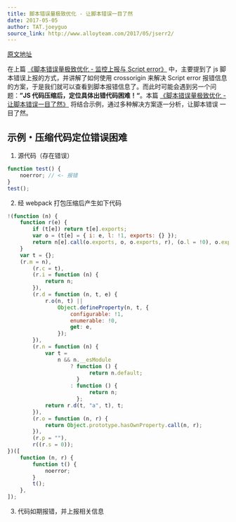 ```yaml
---
title: 脚本错误量极致优化 - 让脚本错误一目了然
date: 2017-05-05
author: TAT.joeyguo
source_link: http://www.alloyteam.com/2017/05/jserr2/
---
```


<!-- {% raw %} - for jekyll -->

[原文地址](https://github.com/joeyguo/blog/issues/14)

在上篇 [《脚本错误量极致优化 - 监控上报与 Script error》](https://github.com/joeyguo/blog/issues/13) 中，主要提到了 js 脚本错误上报的方式，并讲解了如何使用 crossorigin 来解决 Script error 报错信息的方案，于是我们就可以查看到脚本报错信息了。而此时可能会遇到另一个问题：**”JS 代码压缩后，定位具体出错代码困难！“**。本篇 [《脚本错误量极致优化 - 让脚本错误一目了然》](https://github.com/joeyguo/blog/issues/14) 将结合示例，通过多种解决方案逐一分析，让脚本错误 一目了然。  

## 示例・压缩代码定位错误困难

1. 源代码（存在错误）

```javascript
function test() {
    noerror; // <- 报错
}
test();
```

2. 经 webpack 打包压缩后产生如下代码

```javascript
!(function (n) {
    function r(e) {
        if (t[e]) return t[e].exports;
        var o = (t[e] = { i: e, l: !1, exports: {} });
        return n[e].call(o.exports, o, o.exports, r), (o.l = !0), o.exports;
    }
    var t = {};
    (r.m = n),
        (r.c = t),
        (r.i = function (n) {
            return n;
        }),
        (r.d = function (n, t, e) {
            r.o(n, t) ||
                Object.defineProperty(n, t, {
                    configurable: !1,
                    enumerable: !0,
                    get: e,
                });
        }),
        (r.n = function (n) {
            var t =
                n && n.__esModule
                    ? function () {
                          return n.default;
                      }
                    : function () {
                          return n;
                      };
            return r.d(t, "a", t), t;
        }),
        (r.o = function (n, r) {
            return Object.prototype.hasOwnProperty.call(n, r);
        }),
        (r.p = ""),
        r((r.s = 0));
})([
    function (n, r) {
        function t() {
            noerror;
        }
        t();
    },
]);
```

3. 代码如期报错，并上报相关信息


<!-- {% endraw %} - for jekyll -->